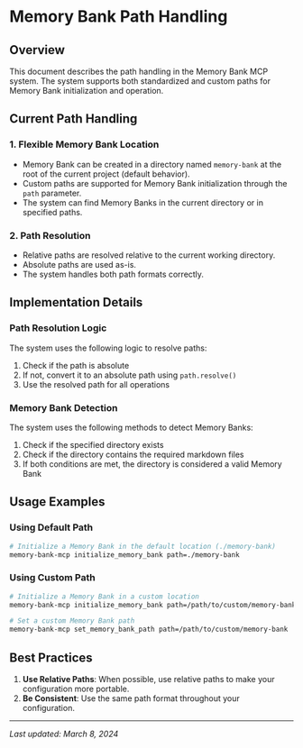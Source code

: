 # Memory Bank Path Handling

## Overview

This document describes the path handling in the Memory Bank MCP system. The system supports both standardized and custom paths for Memory Bank initialization and operation.

## Current Path Handling

### 1. Flexible Memory Bank Location

- Memory Bank can be created in a directory named `memory-bank` at the root of the current project (default behavior).
- Custom paths are supported for Memory Bank initialization through the `path` parameter.
- The system can find Memory Banks in the current directory or in specified paths.

### 2. Path Resolution

- Relative paths are resolved relative to the current working directory.
- Absolute paths are used as-is.
- The system handles both path formats correctly.

## Implementation Details

### Path Resolution Logic

The system uses the following logic to resolve paths:

1. Check if the path is absolute
2. If not, convert it to an absolute path using `path.resolve()`
3. Use the resolved path for all operations

### Memory Bank Detection

The system uses the following methods to detect Memory Banks:

1. Check if the specified directory exists
2. Check if the directory contains the required markdown files
3. If both conditions are met, the directory is considered a valid Memory Bank

## Usage Examples

### Using Default Path

```bash
# Initialize a Memory Bank in the default location (./memory-bank)
memory-bank-mcp initialize_memory_bank path=./memory-bank
```

### Using Custom Path

```bash
# Initialize a Memory Bank in a custom location
memory-bank-mcp initialize_memory_bank path=/path/to/custom/memory-bank

# Set a custom Memory Bank path
memory-bank-mcp set_memory_bank_path path=/path/to/custom/memory-bank
```

## Best Practices

1. **Use Relative Paths**: When possible, use relative paths to make your configuration more portable.
2. **Be Consistent**: Use the same path format throughout your configuration.

---

_Last updated: March 8, 2024_
